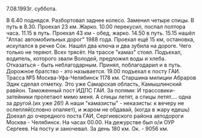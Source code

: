 7.08.1993г. суббота. 

В 6.40 поднядся. Разбортовал заднее колесо. Заменил четыре спицы. В путь в 8.30. 
   Проехал 23 км. Жарко.
  10.00 перекусил, поспал полтора часа. 
  11.15 в путь. Проехал 43 км - обед, жарко. 
  14.50 в путь. 
  15.15 нашёл "Атлас автомобильных дорог" 1988 года. Проехал ещё 15 км, остановка, искупался в речке Сок. Нашёл два ключа и два зубила на дороге. Чего только не теряют. Всех трясёт.
   На трассе "камаз" стоял. Подъехал, водитель, которого звали Володей, предложил воды и хлеба. Отказаться - быть неблагодарным. Принял, поблагодарил и в путь. Дорожное братство - это называется. 
   19.00 подъехал к посту ГАИ. Трасса №5 Москва-Уфа-Челябинск 1178 км. Старшина милиции Абраров Эдик сделал отметку. Это уже Самарская область, Камышлинский равйон. Таможенный пост ИДПС ГАИ.
                  За полями:
             И трассовики- затейники пролетают мимо меня.
            А спицы летят, а спицы летят....
            одна за другой.(их уже 26!)
            А наши "камазисты" - неказисты:
            к вечеру не ослепляй(словно опаляет), 
            и жаром не обдавай, (когда в жару едешь)
   Доехал до очередного поста ГАИ, Сергиевского района автодороги Москва - Челябинск. На часах 00.00. На дежурстве был о/и ОУР Сергеев. На посту и заночевал. 
  За день 180 км. Ок. - 9056 км.
